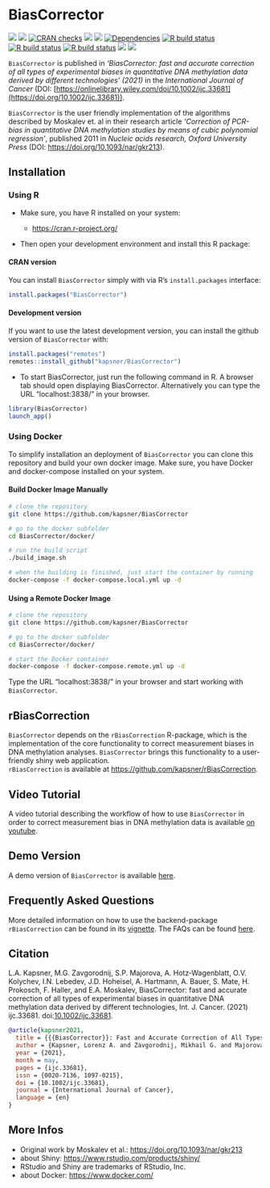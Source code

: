 

# BiasCorrector

<!-- badges: start -->

[![](https://img.shields.io/badge/lifecycle-experimental-orange.svg)](https://lifecycle.r-lib.org/articles/stages.html#experimental)
[![](https://www.r-pkg.org/badges/version/BiasCorrector)](https://cran.r-project.org/package=BiasCorrector)
[![CRAN
checks](https://badges.cranchecks.info/worst/BiasCorrector.svg)](https://cran.r-project.org/web/checks/check_results_BiasCorrector.html)
[![](http://cranlogs.r-pkg.org/badges/grand-total/BiasCorrector?color=blue)](https://cran.r-project.org/package=BiasCorrector)
[![](http://cranlogs.r-pkg.org/badges/last-month/BiasCorrector?color=blue)](https://cran.r-project.org/package=BiasCorrector)
[![Dependencies](https://tinyverse.netlify.app/badge/BiasCorrector)](https://cran.r-project.org/package=BiasCorrector)
[![R build
status](https://github.com/kapsner/BiasCorrector/workflows/R%20CMD%20Check%20via%20%7Btic%7D/badge.svg)](https://github.com/kapsner/BiasCorrector/actions)
[![R build
status](https://github.com/kapsner/BiasCorrector/workflows/lint/badge.svg)](https://github.com/kapsner/BiasCorrector/actions)
[![R build
status](https://github.com/kapsner/BiasCorrector/workflows/test-coverage/badge.svg)](https://github.com/kapsner/BiasCorrector/actions)
[![](https://codecov.io/gh/https://github.com/kapsner/BiasCorrector/branch/main/graph/badge.svg)](https://codecov.io/gh/https://github.com/kapsner/BiasCorrector)
[![](https://img.shields.io/badge/doi-10.1002/ijc.33681-yellow.svg)](https://doi.org/10.1002/ijc.33681)

<!-- badges: end -->

`BiasCorrector` is published in *‘BiasCorrector: fast and accurate
correction of all types of experimental biases in quantitative DNA
methylation data derived by different technologies’ (2021)* in the
*International Journal of Cancer* (DOI:
[https://onlinelibrary.wiley.com/doi/10.1002/ijc.33681](https://doi.org/10.1002/ijc.33681)).

`BiasCorrector` is the user friendly implementation of the algorithms
described by Moskalev et. al in their research article *‘Correction of
PCR-bias in quantitative DNA methylation studies by means of cubic
polynomial regression’*, published 2011 in *Nucleic acids research,
Oxford University Press* (DOI: <https://doi.org/10.1093/nar/gkr213>).

## Installation

### Using R

- Make sure, you have R installed on your system:

  - https://cran.r-project.org/

- Then open your development environment and install this R package:

#### CRAN version

You can install `BiasCorrector` simply with via R’s `install.packages`
interface:

``` r
install.packages("BiasCorrector")
```

#### Development version

If you want to use the latest development version, you can install the
github version of `BiasCorrector` with:

``` r
install.packages("remotes")
remotes::install_github("kapsner/BiasCorrector")
```

- To start BiasCorrector, just run the following command in R. A browser
  tab should open displaying BiasCorrector. Alternatively you can type
  the URL “localhost:3838/” in your browser.

``` r
library(BiasCorrector)
launch_app()
```

### Using Docker

To simplify installation an deployment of `BiasCorrector` you can clone
this repository and build your own docker image. Make sure, you have
Docker and docker-compose installed on your system.

#### Build Docker Image Manually

``` bash
# clone the repository
git clone https://github.com/kapsner/BiasCorrector

# go to the docker subfolder
cd BiasCorrector/docker/

# run the build script
./build_image.sh

# when the building is finished, just start the container by running
docker-compose -f docker-compose.local.yml up -d
```

#### Using a Remote Docker Image

``` bash
# clone the repository
git clone https://github.com/kapsner/BiasCorrector

# go to the docker subfolder
cd BiasCorrector/docker/

# start the Docker container
docker-compose -f docker-compose.remote.yml up -d
```

Type the URL “localhost:3838/” in your browser and start working with
`BiasCorrector`.

## rBiasCorrection

`BiasCorrector` depends on the `rBiasCorrection` R-package, which is the
implementation of the core functionality to correct measurement biases
in DNA methylation analyses. `BiasCorrector` brings this functionality
to a user-friendly shiny web application.  
`rBiasCorrection` is available at
<https://github.com/kapsner/rBiasCorrection>.

## Video Tutorial

A video tutorial describing the workflow of how to use `BiasCorrector`
in order to correct measurement bias in DNA methylation data is
available [on youtube](https://youtu.be/xOf8uDbUrms).

## Demo Version

A demo version of `BiasCorrector` is available
[here](https://biascorrector.diz.uk-erlangen.de/).

## Frequently Asked Questions

More detailed information on how to use the backend-package
`rBiasCorrection` can be found in its
[vignette](https://cran.r-project.org/web/packages/rBiasCorrection/vignettes/rBiasCorrection_howto.html).
The FAQs can be found
[here](https://github.com/kapsner/rBiasCorrection/blob/master/FAQ.md).

## Citation

L.A. Kapsner, M.G. Zavgorodnij, S.P. Majorova, A. Hotz‐Wagenblatt, O.V.
Kolychev, I.N. Lebedev, J.D. Hoheisel, A. Hartmann, A. Bauer, S. Mate,
H. Prokosch, F. Haller, and E.A. Moskalev, BiasCorrector: fast and
accurate correction of all types of experimental biases in quantitative
DNA methylation data derived by different technologies, Int. J. Cancer.
(2021) ijc.33681.
doi:[10.1002/ijc.33681](https://onlinelibrary.wiley.com/doi/10.1002/ijc.33681).

``` bibtex
@article{kapsner2021,
  title = {{{BiasCorrector}}: Fast and Accurate Correction of All Types of Experimental Biases in Quantitative {{DNA}} Methylation Data Derived by Different Technologies},
  author = {Kapsner, Lorenz A. and Zavgorodnij, Mikhail G. and Majorova, Svetlana P. and Hotz-Wagenblatt, Agnes and Kolychev, Oleg V. and Lebedev, Igor N. and Hoheisel, J{\"o}rg D. and Hartmann, Arndt and Bauer, Andrea and Mate, Sebastian and Prokosch, Hans-Ulrich and Haller, Florian and Moskalev, Evgeny A.},
  year = {2021},
  month = may,
  pages = {ijc.33681},
  issn = {0020-7136, 1097-0215},
  doi = {10.1002/ijc.33681},
  journal = {International Journal of Cancer},
  language = {en}
}
```

## More Infos

- Original work by Moskalev et al.: https://doi.org/10.1093/nar/gkr213
- about Shiny: https://www.rstudio.com/products/shiny/
- RStudio and Shiny are trademarks of RStudio, Inc.
- about Docker: https://www.docker.com/
